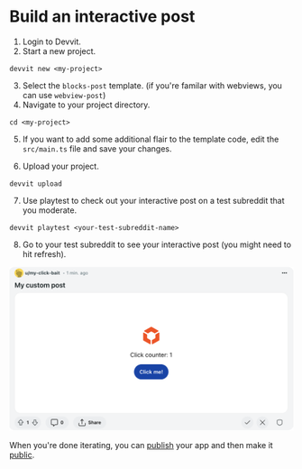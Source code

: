 # Build an interactive post

1. Login to Devvit.
2. Start a new project.

```tsx
devvit new <my-project>
```

3. Select the `blocks-post` template. (if you're familar with webviews, you can use `webview-post`)
4. Navigate to your project directory.

```tsx
cd <my-project>
```

5. If you want to add some additional flair to the template code, edit the `src/main.ts` file and save your changes.

6. Upload your project.

```tsx
devvit upload
```

7. Use playtest to check out your interactive post on a test subreddit that you moderate.

```tsx
devvit playtest <your-test-subreddit-name>
```

8. Go to your test subreddit to see your interactive post (you might need to hit refresh).

![experience_post](./assets/experience-post-example.png)

When you're done iterating, you can [publish](dev_guide.mdx#9publish) your app and then make it [public](dev_guide.mdx#10gopublic).
